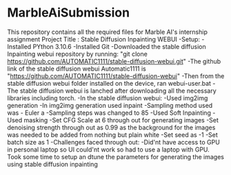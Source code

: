 # MarbleAiSubmission
This repository contains all the required files for Marble AI's internship assignment 
Project Title : Stable Diffusion Inpainting WEBUI
-Setup:
-Installed PYthon 3.10.6
-Installed Git
-Downloaded the stable diffusion Inpainting webui repository by running: "git clone https://github.com/AUTOMATIC1111/stable-diffusion-webui.git"
-The github link of the stable diffusion webui Automatic1111 is "https://github.com/AUTOMATIC1111/stable-diffusion-webui"
-Then from the stable diffusion webui folder installed on the device, ran webui-user.bat
-The stable diffusion webui is lanched after downloading all the necessary libraries including torch.
-In the stable diffusion webui:
-Used img2img generation
-In img2img generation used inpaint
-Sampling method used was - Euler a
-Sampling steps was changed to 85
-Used Soft Inpainting
-Used masking 
-Set CFG Scale at 6 through out for generating images
-Set denoising strength through out as 0.99 as the background for the images was needed to be added from nothing but plain white
-Set seed as -1
-Set batch size as 1
-Challenges faced through out:
-Did'nt have access to GPU in personal laptop so UI could'nt work so had to use a laptop with GPU.
Took some time to setup an dtune the parameters for generating the images using stable diffusion inpainting
